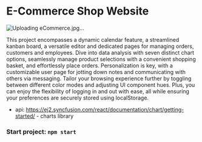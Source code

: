 # E-Commerce Shop Website

![Uploading eCommerce.jpg…]()

This project encompasses a dynamic calendar feature, a streamlined kanban board, a versatile editor and dedicated pages for managing orders, customers and employees. Dive into data analysis with seven distinct chart options, seamlessly manage product selections with a convenient shopping basket, and effortlessly place orders. Personalization is key, with a customizable user page for jotting down notes and communicating with others via messaging. Tailor your browsing experience further by toggling between different color modes and adjusting UI component hues. Plus, you can enjoy the flexibility of logging in and out with ease, all while ensuring your preferences are securely stored using localStorage.

- api: https://ej2.syncfusion.com/react/documentation/chart/getting-started/ - charts library 

### Start project: `npm start`
